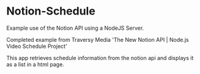 # Notion-Schedule
Example use of the Notion API using a NodeJS Server. 

Completed example from Traversy Media 'The New Notion API | Node.js Video Schedule Project' 

This app retrieves schedule information from the notion api and displays it as a list in a html page. 

